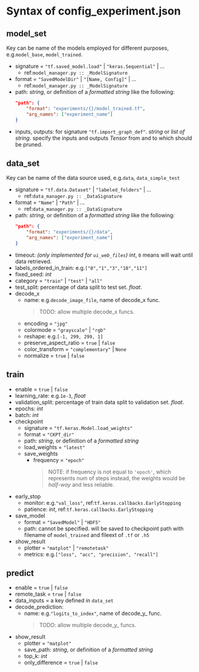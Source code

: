 
# Syntax of config_experiment.json

## model_set
Key can be name of the models employed for different purposes, e.g.`model_base`, `model_trained`.
- signature = `"tf.saved_model.load"` | `"keras.Sequential"` | ... 
  - ref:`model_manager.py :: _ModelSignature` 
- format = `"SavedModelDir"` | `"[Name, Config]"` | ...
  - ref:`model_manager.py :: _ModelSignature` 
- path: _string_, or definition of a _formatted string_ like the following:
  ```json
  "path": {
      "format": "experiments/{}/model_trained.tf",
      "arg_names": ["experiment_name"]
  }
  ```
- inputs, outputs: for signature `"tf.import_graph_def"`. _string_ or _list of string_. specify the inputs and outputs _Tensor_ from and to which should be pruned.


## data_set
Key can be name of the data source used, e.g.`data`, `data_simple_test`
- signature = `"tf.data.Dataset"` | `"labeled_folders"` | ...
  - ref:`data_manager.py :: _DataSignature` 
- format = `"Name"` | `"Path"` | ...
  - ref:`data_manager.py :: _DataSignature` 
- path: _string_, or definition of a _formatted string_ like the following:
  ```json
  "path": {
      "format": "experiments/{}/data",
      "arg_names": ["experiment_name"]
  }
  ```
- timeout: _(only implemented for `ui_web_files`)_ _int_, `0` means will wait until data retrieved.
- labels_ordered_in_train: e.g.`["0","1","3","10","11"]`
- fixed_seed: _int_
- category = `"train"` | `"test"` | `"all"`
- test_split: percentage of data split to test set. _float_.
- decode_x
  - name: e.g.`decode_image_file`, name of decode_x func.
    > TODO: allow multiple decode_x funcs.
  - encoding = `"jpg"`
  - colormode = `"grayscale"` | `"rgb"`
  - reshape: e.g.`[-1, 299, 299, 1]`
  - preserve_aspect_ratio = `true` | `false` 
  - color_transform = `"complementary"` | `None`
  - normalize = `true` | `false`


## train
- enable = `true` | `false`
- learning_rate: e.g.`1e-3`, _float_
- validation_split: percentage of train data split to validation set. _float_.
- epochs: _int_
- batch: _int_
- checkpoint
  - signature = `"tf.keras.Model.load_weights"`
  - format = `"CKPT_dir"`
  - path: _string_, or definition of a _formatted string_
  - load_weights = `"latest"`
  - save_weights
    - frequency = `"epoch"`
      > NOTE: if frequency is not equal to `'epoch'`, which represents num of steps instead, the weights would be _half-way_ and less reliable.
- early_stop
  - monitor: e.g.`"val_loss"`, ref:`tf.keras.callbacks.EarlyStopping`
  - patience: _int_, ref:`tf.keras.callbacks.EarlyStopping`
- save_model
  - format = `"SavedModel"` | `"HDF5"`
  - path: cannot be specified. will be saved to checkpoint path with filename of `model_trained` and fileext of `.tf` or `.h5`
- show_result
  - plotter = `"matplot"` | `"remotetask"`
  - metrics: e.g.`["loss", "acc", "precision", "recall"]`


## predict
- enable = `true` | `false`
- remote_task = `true` | `false`
- data_inputs = a key defined in `data_set`
- decode_prediction:
  - name: e.g.`"logits_to_index"`, name of decode_y_ func.
    > TODO: allow multiple decode_y_ funcs.
- show_result
  - plotter = `"matplot"`
  - save_path: _string_, or definition of a _formatted string_
  - top_k: _int_
  - only_difference = `true` | `false`


